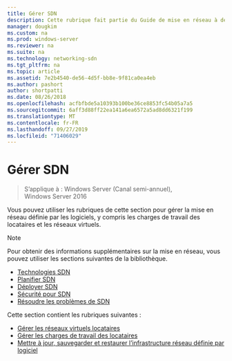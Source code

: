 ```yaml
---
title: Gérer SDN
description: Cette rubrique fait partie du Guide de mise en réseau à définition logicielle sur la gestion des charges de travail client et des réseaux virtuels dans Windows Server 2016.
manager: dougkim
ms.custom: na
ms.prod: windows-server
ms.reviewer: na
ms.suite: na
ms.technology: networking-sdn
ms.tgt_pltfrm: na
ms.topic: article
ms.assetid: 7e2b4540-de56-4d5f-bb8e-9f81ca0ea4eb
ms.author: pashort
author: shortpatti
ms.date: 08/26/2018
ms.openlocfilehash: acfbfbde5a10393b100be36ce8853fc54b05a7a5
ms.sourcegitcommit: 6aff3d88ff22ea141a6ea6572a5ad8dd6321f199
ms.translationtype: MT
ms.contentlocale: fr-FR
ms.lasthandoff: 09/27/2019
ms.locfileid: "71406029"
---
```

# <a name="manage-sdn"></a>Gérer SDN

>S’applique à : Windows Server (Canal semi-annuel), Windows Server 2016

Vous pouvez utiliser les rubriques de cette section pour gérer la mise en réseau définie par les logiciels, y compris les charges de travail des locataires et les réseaux virtuels.  
  
>[!NOTE]  
>Pour obtenir des informations supplémentaires sur la mise en réseau, vous pouvez utiliser les sections suivantes de la bibliothèque.  
>- [Technologies SDN](../technologies/Software-Defined-Networking-Technologies.md)  
>- [Planifier SDN](../plan/plan-a-software-defined-network-infrastructure.md)  
>- [Déployer SDN](../deploy/Deploy-Software-Defined-Networking.md)
>- [Sécurité pour SDN](../security/sdn-security-top.md)
>- [Résoudre les problèmes de SDN](../troubleshoot/Troubleshoot-Software-Defined-Networking.md)  

Cette section contient les rubriques suivantes :  
  
- [Gérer les réseaux virtuels locataires](Manage-Tenant-Virtual-Networks.md)
- [Gérer les charges de travail des locataires](Manage-Tenant-Workloads.md)
- [Mettre à jour, sauvegarder et restaurer l’infrastructure réseau définie par logiciel](Update-Backup-Restore.md)

